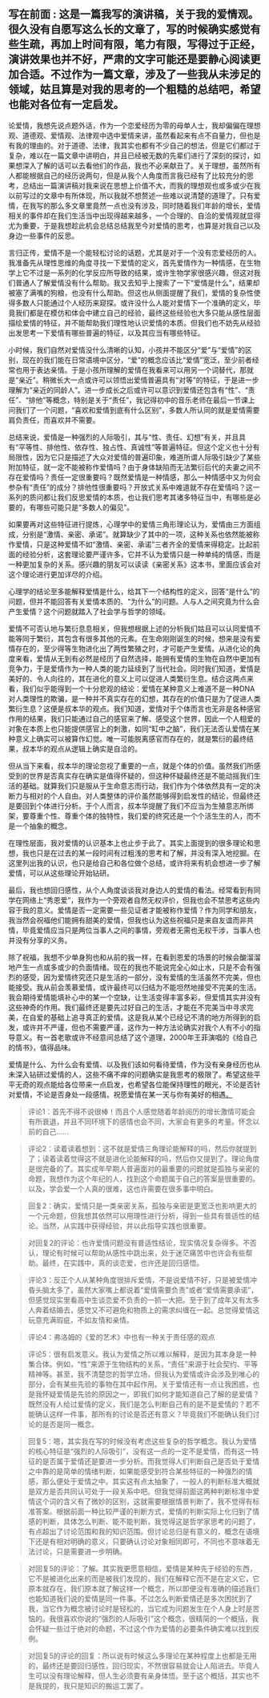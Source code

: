 写在前面
: 这是一篇我写的演讲稿，关于我的爱情观。很久没有自愿写这么长的文章了，写的时候确实感觉有些生疏，再加上时间有限，笔力有限，写得过于正经，演讲效果也并不好，严肃的文字可能还是要静心阅读更加合适。不过作为一篇文章，涉及了一些我从未涉足的领域，姑且算是对我的思考的一个粗糙的总结吧，希望也能对各位有一定启发。
----------
论爱情，我想先说点题外话，作为一个恋爱经历为零的母单人士，我却偏偏在理想观、道德观、爱情观、法律观中选中爱情来讲，虽然看起来有点不自量力，但也是有我的理由的。对于道德、法律，我其实也都有不少自己的想法，但是它们都过于复杂，难以在一篇文章中讲明白，并且已经被无数的先辈们进行了深刻的探讨，如果想深入了解的话可以去看他们的作品，我也不必来献丑了。关于理想，虽然所有人都能根据自己的经历说两句，但是从我个人角度而言我已经有了比较充分的思考，总结出一篇演讲稿对我来说在思想上价值不大，而我的理想观也或多或少在我以前写过的文章中有所体现，所以我就不想赘述一些难以说清楚的道理了。只有爱情，在我写的那么多文章里竟然一点也没有涉及，同时随着我们年龄的增长，爱情相关的事件却在我们生活当中出现得越来越多，一个合理的、自洽的爱情观就显得尤为重要，于是我想趁此机会总结总结我至今对爱情的思考，也算是对我自己以及身边一些事件的反思。

言归正传，爱情不是一个能轻松讨论的话题，尤其是对于一个没有恋爱经历的人。我准备先从理性思维的角度寻找一下爱情的定义，首先爱情作为一种情感，在生物学上它不过是一系列的化学反应所导致的结果，或许生物学家很感兴趣，但这对我们普通人了解爱情没有什么帮助。我又去知乎上搜索了一下“爱情是什么”，结果却被塞了满嘴的狗粮，也没有什么帮助。但这也从侧面提醒了我们，爱情的复杂性使得多数人只能通过个人经历来窥探。或许没什么人能对爱情下一个准确的定义，毕竟我们都是在模仿和体会中建立自己的经验，最终这些经验也大多只能从感性层面描绘爱情的特征，并不能帮助我们理性地认识爱情的本质。但我们也不妨先从经验出发思考一下爱情有哪些普遍的特征，以及其应当有哪些特征。

小时候，我们自然对爱情没什么清晰的认知，小孩并不能区分“爱”与“爱情”的区别，现在的我们能在日常语境中区分，“爱”的概念应该比“爱情”宽泛，至少前者经常也用于表达亲情。于是小孩所理解的爱情在我看来可以用另一个词替代，那就是“亲近”。稍微长大一点或许可以领悟出爱情普遍具有“对等”的特征，于是进一步理解为“亲近的同龄人”。进一步成长之后或许可以意识到爱情还包含有“性”、“责任”、“排他”等概念，特别是关于“责任”，我记得初中的音乐老师在最后一节课上问我们了一个问题，“喜欢和爱情到底有什么区别”，多数人所认同的就是爱情需要肩负责任，而喜欢并不需要。

总结来说，爱情是一种强烈的人际吸引，其与“性、责任、幻想”有关，并且具有“平等性、排他性、依存性、独占性、真诚性”等普遍特征。但这个定义也十分有局限性，因为它只是描述了大众对爱情的普遍印象，难道所谓人际吸引缺少了某些附加特征，就一定不能被称作爱情吗？由于身体缺陷而无法繁衍后代的夫妻之间不存在爱情吗？责任一定很重要吗？既然爱情是一种情感，那么一种情感中又为何会参杂有“责任”的成分？排他性很重要吗？开放式关系中难道就不存在爱情吗？这一系列的质问都让我们反思爱情的本质，也让我们思考其诸多特征当中，有哪些是必要的，有哪些可能只是“多数人的偏见”。

如果要再对这些特征进行提炼，心理学中的爱情三角形理论认为，爱情由三方面组成，分别是“激情、亲密、承诺”。就算缺少了其中的一项，这种关系也依然能被称作爱情，只是这种爱情不如“激情、亲密、承诺”三者齐全的爱情来得稳定。比起前面的经验分析，这套理论要严谨许多，它并不认为爱情只是一种单纯的情感，而是一种更加复杂的关系。感兴趣的朋友可以读读《亲密关系》这本书，里面应该会对这个理论进行更加详尽的介绍。

心理学的结论至多能解释爱情是什么，给其下一个结构性的定义，回答“是什么”的问题，但并不能回答有关爱情本质的、“为什么”的问题。人与人之间究竟为什么会产生爱情？这个问题就踏入了社会学与哲学的领域。

爱情不可否认地与繁衍息息相关，但我想根据上述的分析我们姑且可以认同爱情不能等同于繁衍，其包含有很多其他的元素。在生命刚刚诞生的时候，想来是没有爱情存在的，至少得等生物进化出了两性繁殖之时，才可能产生爱情。从进化论的角度来看，爱情从无到有必然是经历了自然选择，能拥有爱情的生物在自然中更加有竞争力，于是爱情作为一种人类的能力延续到了当代社会。同时我们知道，爱情是美好的、令人向往的，其在进化的意义上可以促进人类繁衍生息。结合这两点来看，我们似乎能得到一个十分悲观的结论：爱情在某种意义上难道不是一种DNA对人类理性的欺骗，是一种并不真实存在的幻想，其存在的价值只是为了促进人类繁衍生息？这便是叔本华的观点。我们知道，爱情对于个体而言也无非是各种感官作用的结果，我们只能通过自己的感官来了解、感受这个世界，因此一个人相爱的对象在本质上也只能提供感官上的刺激，如同“缸中之脑”，我们无法否认爱情在某种意义上确实可以被算作幻觉。唯一可能脱离感官而存在的，就是繁衍的最终结果，叔本华的观点从逻辑上确实是自洽的。

但从当下来看，叔本华的理论忽视了重要的一点，就是个体的价值。虽然我们所感受到的世界是否真实存在确实是值得怀疑的，但这种怀疑最终还是不能动摇我们生活的基础。就算我们只是服从于生命意志而行动，我们作为个体依然具有一定的决断力与相对的个人自由。对人类整体的评价虽然能够得到启发性的结论，但最终还是要回到个体进行分析。于个人而言，叔本华提醒了我们不应当为生殖意志所绑架，要尊重个性、尊重个体的独特性，我们爱的终究还是一个个活生生的人，而不是一个抽象的概念。

在理性层面，我对爱情的认识基本上也止步于此了。其实上面提到的很多理论和思想，我也只是在过去的某一段时间有过粗浅的思考和了解，并没有深入地挖掘。在这里列出我的认识，也只是给自己和各位做个总结，或许将来有机会想进一步了解爱情，可以从这些理论开始钻研。

最后，我也想回归感性，从个人角度谈谈我对身边人的爱情的看法。经常看到有同学在网络上“秀恩爱”，我作为一个旁观者自然无权评价，但我也会不禁思考这些内容于我的意义。爱情是否一定需要一些见证者才能被称作爱情？作为同学和朋友，我当然会祝福他们能拥有甜美的爱情，但我也认为这些祝福只是来自友谊而非共情，毕竟爱情应当只是两位当事人之间的事情，旁观者无需也无权干涉，当事人也并没有分享的义务。

除了祝福，我想不少单身狗也和从前的我一样，在看到恩爱的场景的时候会酸溜溜地产生一点或多或少的负面情绪。现在的我也不能说完全心如止水，只是不会有强烈的感受，因为爱情终究还只是生活的一部分，没有爱情的生活虽然不完美，但也能接受。我从前会羡慕爱情，或许最终可以归结为不能坦然地接受不完美的生活。我会期待爱情能填补心中的某一个空缺，让生活变得丰富多彩，但爱情其实并没有这些神奇的作用。我们最终还是要先过好自己的生活，才能在不完美当中寻求完美，在自爱的基础上追寻真正的爱情。这是我从某个已经记不清的地方所得到的启发，或许并不严谨，但也不需要严谨，这作为一种方法论确实对我个人有不小的指导意义。有一首老歌或许不经意间总结了这个道理，2000年王菲演唱的《给自己的情书》，值得品味。

爱情是什么、为什么会有爱情、以及我们该如何看待爱情，作为没有亲身经历也从未深入钻研过爱情的人，这些不痛不痒的问题确实是我思考的极限了。希望这些平平无奇的观点能给各位带来一点启发，也希望各位能保持理性的眼光，不论是否针对爱情，不论是否身处一段感情。祝愿爱情在某一天与你有美好的相遇[。]({filename}/文章/20230126T1847_星期四的故事.md)

> 评论1：首先不得不说很棒！而且个人感觉随着年龄阅历的增长激情可能会有所衰退，并且不同环境下的感情也会不同，大家会有更多的考量。怀念以前的自己……

> 评论2：读着读着想到：这不就是爱情三角理论能解释的吗，然后你就提到了；读着读着觉得这不就是进化论能解释的吗，然后你又提到了。理论角度是很完备的了。其实成年早期人普遍面对的最重要的问题就是孤独与亲密的命题，我想作为这个年纪的人，找到这个命题属于自己的答案是很重要的。以及，学会爱一个人真的很难，这也许需要在很多事中明白。

> 回复2：确实，爱情只是一类亲密关系，孤独与亲密是更宽泛也影响更大的一个元命题，但我想其依然可以用理性进行分析，得到一些具有普适性的结论。当然，从实践中获得经验，并以此指导实践也很重要。

> 对回复2的评论：也许爱情问题没有普适性结论，现实情况复杂得多。不否认，理论有时候可以帮助从感性中跳出来，处于迷茫痛苦中也许会有些帮助。最终，在实践中，真的谈恋爱，也许还是回归感悟。

> 评论3：反正个人从某种角度很排斥爱情，不是说爱情不好，只是被爱情冲昏头脑太多了，虽然大家嘴上都说着“爱情需要负责”或者“爱情需要承诺”，但感觉现实里看高中生谈恋爱不负责的一抓一大把。至于到了成年又有太多人奔着结婚去，感觉又不可避免和物质上的需求纠缠在一起。总觉得爱情这玩意充满瑕疵，不如友情和亲情。

> 评论4：弗洛姆的《爱的艺术》中也有一种关于责任感的观点

> 评论5：很有启发意义。我认为爱情之所以难以解释，是因为其本身是一种集合体。例如，“性”来源于生物结构的关系，“责任”来源于社会契约、平等精神等。甚至，我不清楚您的哲学立场，但我认为爱情或许会涉及到唯心的部分，会有某些先验的事物在其中起作用。关于爱情还有一点让我困惑，也是我怀疑爱情是先验的原因之一，即我们如何才能知道自己了解的是爱情？既然没有人给过爱情的定义，我们是怎么判断自己有的是不是爱情的？若不能确认这样一件事，那所有的讨论是否还有意义？毕竟我们不能确认我们讨论的是否是同一概念。

> 回复5：嗯，其实我在写的时候没有考虑这些复杂的哲学概念。我认为爱情的核心特征是“强烈的人际吸引”，没有这一点的一定不是爱情，而有这一特征的是否属于爱情还是要进一步分析。而我觉得人们判断自己是否处于爱情之中靠的是简单的情绪判断，如果能感受到符合某些特征的一种强烈的情感，那么便处于爱情之中。其实这有点太抽象了，一般人的判断标准大概就是双方是否共同认可处于一段关系中吧。但我觉得前面这两种判断标准中爱情这个词的含义有了微妙的区别，这就需要根据情景判断了，我不觉得有标准答案。根据前面一种比较严谨的判断方式，爱情的判断实际上化归到了情感的判断，具体怎么判断、能不能判断，我觉得这是哲学家思考的问题了，有点超出了讨论范围和我的知识范围。但讨论总归是有意义的，概念在语境下还是有相对明确的意义，只要确认讨论对象相同即可，不同也不意味着无法讨论，只是需要进一步明确。

> 对回复5的评论：了解。其实我更愿意相信，爱情是某种先于经验的东西，它不是被进化出来的而是被我们发现的，我们在解释它而不是在定义它，它原本就存在，我们原本就了解这样一个概念，所以即便没有准确的描述我们也能知道我们说的爱情是同一件事。不过怎么判断爱情还是多次困扰到了我，当它作为概念被讨论时是轻松的，当它成为问题发生在个人身上时是苦恼的。我很喜欢你说的“强烈的人际吸引”这个概念，很精简的一个概括，我会怀疑一些过于绝对的命题，不过这个作为爱情的必要条件确实难以找到反例。

> 对回复5的评论的回复：所以说有时候这么多理论在某种程度上也都是无用的，最终还是要回归感性，回归现实，不然很容易就会让人陷进去。毕竟人生可以没有理论解释，但人生必须要有亲身体悟。至于这个概括，其实也不是我提的，我只是知识的搬运工罢了。